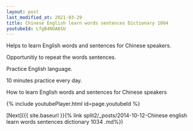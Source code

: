 ```yaml
---
layout: post
last_modified_at: 2021-03-29
title: Chinese English learn words sentences Dictionary 1004 
youtubeId: LfgB4NOA8SU
---
```

 
 
Helps to learn English words and sentences for Chinese speakers.

Opportunitiy to repeat the words sentences. 

Practice English language. 
 
10 minutes practice every day. 
 
How to learn English words and sentences for Chinese speakers 
 
{% include youtubePlayer.html id=page.youtubeId %}
 
 
[Next]({{ site.baseurl }}{% link  split2/_posts/2014-10-12-Chinese english learn words sentences dictionary 1034 .md%})
 
